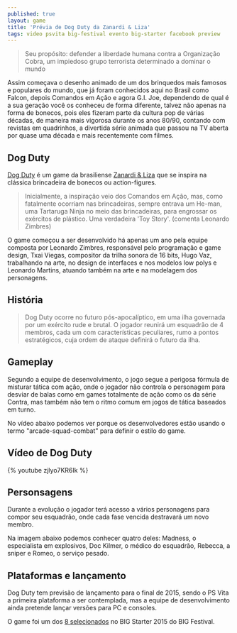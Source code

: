 ```yaml
---
published: true
layout: game
title: 'Prévia de Dog Duty da Zanardi & Liza'
tags: video psvita big-festival evento big-starter facebook preview
---
```

> Seu propósito: defender a liberdade humana contra a Organização Cobra, um impiedoso grupo terrorista determinado a dominar o mundo

Assim começava o desenho animado de um dos brinquedos mais famosos e populares do mundo, que já foram conhecidos aqui no Brasil como Falcon, depois Comandos em Ação e agora G.I. Joe, dependendo de qual é a sua geração você os conheceu de forma diferente, talvez não apenas na forma de bonecos, pois eles fizeram parte da cultura pop de várias décadas, de maneira mais vigorosa durante os anos 80/90, contando com revistas em quadrinhos, a divertida série animada que passou na TV aberta por quase uma década e mais recentemente com filmes.
## Dog Duty
<a href="https://www.facebook.com/dogdutygame" target="_blank">Dog Duty</a>
 é um game da brasiliense <a href="http://zanardiliza.com/" target="_blank">Zanardi &amp; Liza</a>
 que se inspira na clássica brincadeira de bonecos ou action-figures.

> Inicialmente, a inspiração veio dos Comandos em Ação, mas, como fatalmente ocorriam nas brincadeiras, sempre entrava um He-man, uma Tartaruga Ninja no meio das brincadeiras, para engrossar os exércitos de plástico. Uma verdadeira 'Toy Story'. (comenta Leonardo Zimbres)

O game começou a ser desenvolvido há apenas um ano pela equipe composta por Leonardo Zimbres, responsável pelo programação e game design, Txai Viegas, compositor da trilha sonora de 16 bits, Hugo Vaz, trabalhando na arte, no design de interfaces e nos modelos low polys e Leonardo Martins, atuando também na arte e na modelagem dos personagens.


## História
> Dog Duty ocorre no futuro pós-apocalíptico, em uma ilha governada por um exército rude e brutal. O jogador reunirá um esquadrão de 4 membros, cada um com características peculiares, rumo a pontos estratégicos, cuja ordem de ataque definirá o futuro da ilha.

## Gameplay
Segundo a equipe de desenvolvimento, o jogo segue a perigosa fórmula de misturar tática com ação, onde o jogador não controla o personagem para desviar de balas como em games totalmente de ação como os da série Contra, mas também não tem o ritmo comum em jogos de tática baseados em turno.

No vídeo abaixo podemos ver porque os desenvolvedores estão usando o termo "arcade-squad-combat" para definir o estilo do game.
## Vídeo de Dog Duty
{% youtube zjlyo7KR6Ik %}
## Personsagens
Durante a evolução o jogador terá acesso a vários personagens para compor seu esquadrão, onde cada fase vencida destravará um novo membro.

Na imagem abaixo podemos conhecer quatro deles: Madness, o especialista em explosivos, Doc Kilmer, o médico do esquadrão, Rebecca, a sniper e Romeo, o serviço pesado.


## Plataformas e lançamento
Dog Duty tem previsão de lançamento para o final de 2015, sendo o PS Vita a primeira plataforma a ser contemplada, mas a equipe de desenvolvimento ainda pretende lançar versões para PC e consoles.

O game foi um dos <a href="{{ site.baseurl }}/2015/06/09/conheca-os-games-selecionados-no-big-starter/">8 selecionados</a>
 no BIG Starter 2015 do BIG Festival.